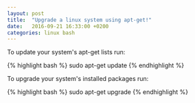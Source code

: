 ```yaml
---
layout: post
title:  "Upgrade a linux system using apt-get!"
date:   2016-09-21 16:33:00 +0200
categories: linux bash
---
```

To update your system's apt-get lists run:

{% highlight bash %}
sudo apt-get update
{% endhighlight %}

To upgrade your system's installed packages run:

{% highlight bash %}
sudo apt-get upgrade
{% endhighlight %}
